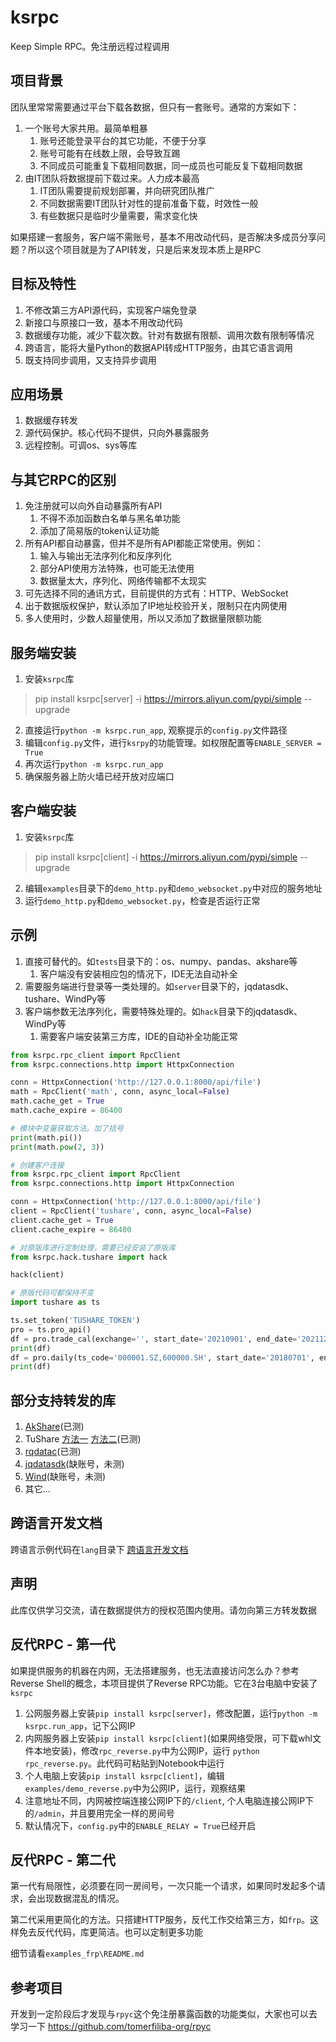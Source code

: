 # ksrpc

Keep Simple RPC。免注册远程过程调用

## 项目背景

团队里常常需要通过平台下载各数据，但只有一套账号。通常的方案如下：

1. 一个账号大家共用。最简单粗暴
    1. 账号还能登录平台的其它功能，不便于分享
    2. 账号可能有在线数上限，会导致互踢
    3. 不同成员可能重复下载相同数据，同一成员也可能反复下载相同数据
2. 由IT团队将数据提前下载过来。人力成本最高
    1. IT团队需要提前规划部署，并向研究团队推广
    2. 不同数据需要IT团队针对性的提前准备下载，时效性一般
    3. 有些数据只是临时少量需要，需求变化快

如果搭建一套服务，客户端不需账号，基本不用改动代码，是否解决多成员分享问题？所以这个项目就是为了API转发，只是后来发现本质上是RPC

## 目标及特性

1. 不修改第三方API源代码，实现客户端免登录
2. 新接口与原接口一致，基本不用改动代码
3. 数据缓存功能，减少下载次数。针对有数据有限额、调用次数有限制等情况
4. 跨语言，能将大量Python的数据API转成HTTP服务，由其它语言调用
5. 既支持同步调用，又支持异步调用

## 应用场景

1. 数据缓存转发
2. 源代码保护。核心代码不提供，只向外暴露服务
3. 远程控制。可调os、sys等库

## 与其它RPC的区别

1. 免注册就可以向外自动暴露所有API
    1. 不得不添加函数白名单与黑名单功能
    2. 添加了简易版的token认证功能
2. 所有API都自动暴露，但并不是所有API都能正常使用。例如：
    1. 输入与输出无法序列化和反序列化
    2. 部分API使用方法特殊，也可能无法使用
    3. 数据量太大，序列化、网络传输都不太现实
3. 可先选择不同的通讯方式，目前提供的方式有：HTTP、WebSocket
4. 出于数据版权保护，默认添加了IP地址校验开关，限制只在内网使用
5. 多人使用时，少数人超量使用，所以又添加了数据量限额功能

## 服务端安装

1. 安装`ksrpc`库

> pip install ksrpc[server] -i https://mirrors.aliyun.com/pypi/simple --upgrade

2. 直接运行`python -m ksrpc.run_app`, 观察提示的`config.py`文件路径
3. 编辑`config.py`文件，进行`ksrpy`的功能管理。如权限配置等`ENABLE_SERVER = True`
4. 再次运行`python -m ksrpc.run_app`
5. 确保服务器上防火墙已经开放对应端口

## 客户端安装

1. 安装`ksrpc`库

> pip install ksrpc[client] -i https://mirrors.aliyun.com/pypi/simple --upgrade

2. 编辑`examples`目录下的`demo_http.py`和`demo_websocket.py`中对应的服务地址
3. 运行`demo_http.py`和`demo_websocket.py`，检查是否运行正常

## 示例

1. 直接可替代的。如`tests`目录下的：os、numpy、pandas、akshare等
    1. 客户端没有安装相应包的情况下，IDE无法自动补全
2. 需要服务端进行登录等一类处理的。如`server`目录下的，jqdatasdk、tushare、WindPy等
3. 客户端参数无法序列化，需要特殊处理的。如`hack`目录下的jqdatasdk、WindPy等
    1. 需要客户端安装第三方库，IDE的自动补全功能正常

```python
from ksrpc.rpc_client import RpcClient
from ksrpc.connections.http import HttpxConnection

conn = HttpxConnection('http://127.0.0.1:8000/api/file')
math = RpcClient('math', conn, async_local=False)
math.cache_get = True
math.cache_expire = 86400

# 模块中变量获取方法。加了括号
print(math.pi())
print(math.pow(2, 3))
```

```python
# 创建客户连接
from ksrpc.rpc_client import RpcClient
from ksrpc.connections.http import HttpxConnection

conn = HttpxConnection('http://127.0.0.1:8000/api/file')
client = RpcClient('tushare', conn, async_local=False)
client.cache_get = True
client.cache_expire = 86400

# 对原版库进行定制处理，需要已经安装了原版库
from ksrpc.hack.tushare import hack

hack(client)

# 原版代码可都保持不变
import tushare as ts

ts.set_token('TUSHARE_TOKEN')
pro = ts.pro_api()
df = pro.trade_cal(exchange='', start_date='20210901', end_date='20211231')
print(df)
df = pro.daily(ts_code='000001.SZ,600000.SH', start_date='20180701', end_date='20180718')
print(df)
```

## 部分支持转发的库

1. [AkShare](tests/akshare_.py)(已测)
2. TuShare [方法一](examples/tushare_hack.py) [方法二](examples/tushare_client.py)(已测)
3. [rqdatac](examples/rqdatac_hack.py)(已测)
4. [jqdatasdk](examples/jqdatasdk_hack.py)(缺账号，未测)
5. [Wind](examples/wind_hack.py)(缺账号，未测)
6. 其它...

## 跨语言开发文档

跨语言示例代码在`lang`目录下
[跨语言开发文档](lang/)

## 声明

此库仅供学习交流，请在数据提供方的授权范围内使用。请勿向第三方转发数据

## 反代RPC - 第一代

如果提供服务的机器在内网，无法搭建服务，也无法直接访问怎么办？参考Reverse Shell的概念，本项目提供了Reverse RPC功能。它在3台电脑中安装了
`ksrpc`

1. 公网服务器上安装`pip install ksrpc[server]`，修改配置，运行`python -m ksrpc.run_app`，记下公网IP
2. 内网服务器上安装`pip install ksrpc[client]`(如果网络受限，可下载whl文件本地安装)，修改`rpc_reverse.py`中为公网IP，运行
   `python rpc_reverse.py`。此代码可粘贴到Notebook中运行
3. 个人电脑上安装`pip install ksrpc[client]`，编辑`examples/demo_reverse.py`中为公网IP，运行，观察结果
4. 注意地址不同，内网被控端连接公网IP下的`/client`, 个人电脑连接公网IP下的`/admin`，并且要用完全一样的房间号
5. 默认情况下，`config.py`中的`ENABLE_RELAY = True`已经开启

## 反代RPC - 第二代

第一代有局限性，必须要在同一房间号，一次只能一个请求，如果同时发起多个请求，会出现数据混乱的情况。

第二代采用更简化的方法。只搭建HTTP服务，反代工作交给第三方，如`frp`。这样免去反代代码，库更简洁。也可以定制更多功能

细节请看`examples_frp\README.md`

## 参考项目

开发到一定阶段后才发现与`rpyc`这个免注册暴露函数的功能类似，大家也可以去学习一下
https://github.com/tomerfiliba-org/rpyc

